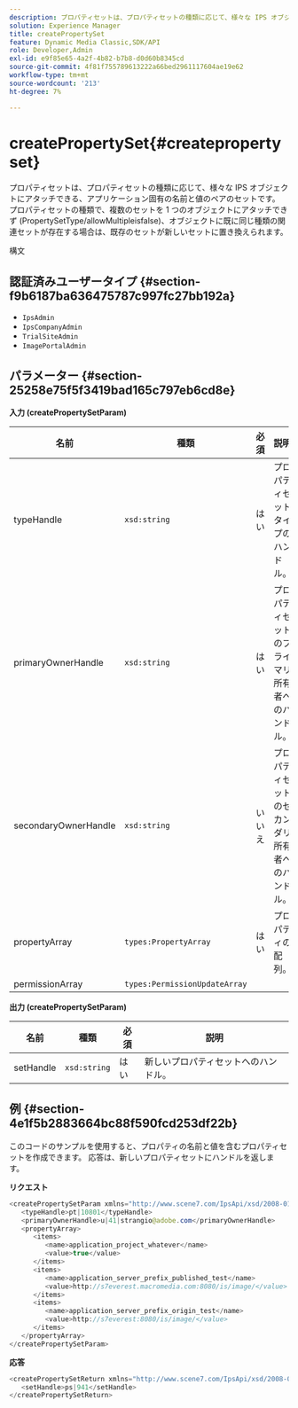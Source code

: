 ```yaml
---
description: プロパティセットは、プロパティセットの種類に応じて、様々な IPS オブジェクトにアタッチできる、アプリケーション固有の名前と値のペアのセットです。 プロパティセットの種類で、複数のセットを 1 つのオブジェクトにアタッチできず (PropertySetType/allowMultipleisfalse)、オブジェクトに既に同じ種類の関連セットが存在する場合は、既存のセットが新しいセットに置き換えられます。
solution: Experience Manager
title: createPropertySet
feature: Dynamic Media Classic,SDK/API
role: Developer,Admin
exl-id: e9f85e65-4a2f-4b82-b7b8-d0d60b8345cd
source-git-commit: 4f81f755789613222a66bed2961117604ae19e62
workflow-type: tm+mt
source-wordcount: '213'
ht-degree: 7%

---
```


# createPropertySet{#createpropertyset}

プロパティセットは、プロパティセットの種類に応じて、様々な IPS オブジェクトにアタッチできる、アプリケーション固有の名前と値のペアのセットです。 プロパティセットの種類で、複数のセットを 1 つのオブジェクトにアタッチできず (PropertySetType/allowMultipleisfalse)、オブジェクトに既に同じ種類の関連セットが存在する場合は、既存のセットが新しいセットに置き換えられます。

構文

## 認証済みユーザータイプ {#section-f9b6187ba636475787c997fc27bb192a}

* `IpsAdmin`
* `IpsCompanyAdmin`
* `TrialSiteAdmin`
* `ImagePortalAdmin`

## パラメーター {#section-25258e75f5f3419bad165c797eb6cd8e}

**入力 (createPropertySetParam)**

| 名前 | 種類 | 必須 | 説明 |
|---|---|---|---|
| typeHandle | `xsd:string` | はい | プロパティセットタイプのハンドル。 |
| primaryOwnerHandle | `xsd:string` | はい | プロパティセットのプライマリ所有者へのハンドル。 |
| secondaryOwnerHandle | `xsd:string` | いいえ | プロパティセットのセカンダリ所有者へのハンドル。 |
| propertyArray | `types:PropertyArray` | はい | プロパティの配列。 |
| permissionArray | `types:PermissionUpdateArray` |  |  |

**出力 (createPropertySetParam)**

| 名前 | 種類 | 必須 | 説明 |
|---|---|---|---|
| setHandle | `xsd:string` | はい | 新しいプロパティセットへのハンドル。 |

## 例 {#section-4e1f5b2883664bc88f590fcd253df22b}

このコードのサンプルを使用すると、プロパティの名前と値を含むプロパティセットを作成できます。 応答は、新しいプロパティセットにハンドルを返します。

**リクエスト**

```java
<createPropertySetParam xmlns="http://www.scene7.com/IpsApi/xsd/2008-01-15">
   <typeHandle>pt|10801</typeHandle>
   <primaryOwnerHandle>u|41|strangio@adobe.com</primaryOwnerHandle>
   <propertyArray>
      <items>
         <name>application_project_whatever</name>
         <value>true</value>
      </items>
      <items>
         <name>application_server_prefix_published_test</name>
         <value>http://s7everest.macromedia.com:8080/is/image/</value>
      </items>
      <items>
         <name>application_server_prefix_origin_test</name>
         <value>http://s7everest:8080/is/image/</value>
      </items>
   </propertyArray>
</createPropertySetParam>
```

**応答**

```java
<createPropertySetReturn xmlns="http://www.scene7.com/IpsApi/xsd/2008-01-15">
   <setHandle>ps|941</setHandle>
</createPropertySetReturn>
```
